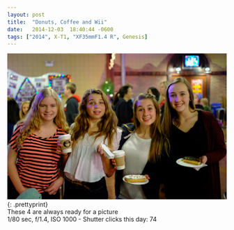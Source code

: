 ```yaml
---
layout: post
title:  "Donuts, Coffee and Wii"
date:   2014-12-03  18:40:44 -0600
tags: ["2014", X-T1, "XF35mmF1.4 R", Genesis]
---
```

![:title](/images/2014/2014_1203_DSCF0282.jpg)
{: .prettyprint}  
These 4 are always ready for a picture  
1/80 sec, f/1.4, ISO 1000 - Shutter clicks this day: 74